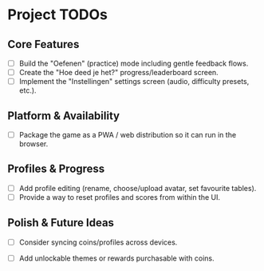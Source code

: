 # Project TODOs

## Core Features
- [ ] Build the "Oefenen" (practice) mode including gentle feedback flows.
- [ ] Create the "Hoe deed je het?" progress/leaderboard screen.
- [ ] Implement the "Instellingen" settings screen (audio, difficulty presets, etc.).

## Platform & Availability
- [ ] Package the game as a PWA / web distribution so it can run in the browser.

## Profiles & Progress
- [ ] Add profile editing (rename, choose/upload avatar, set favourite tables).
- [ ] Provide a way to reset profiles and scores from within the UI.

## Polish & Future Ideas
- [ ] Consider syncing coins/profiles across devices.
- [ ] Add unlockable themes or rewards purchasable with coins.

